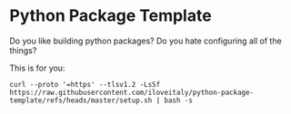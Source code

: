 # Python Package Template

Do you like building python packages? Do you hate configuring all of the things?

This is for you:

```shell
curl --proto '=https' --tlsv1.2 -LsSf https://raw.githubusercontent.com/iloveitaly/python-package-template/refs/heads/master/setup.sh | bash -s
```